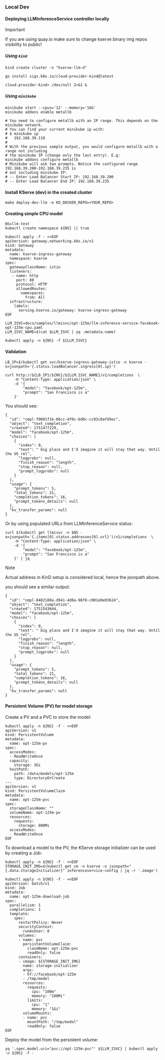 ### Local Dev

#### Deploying LLMInferenceService controller locally

> [!IMPORTANT]
> If you are using quay.io make sure to change kserve binary img repos visibility to public!

##### Using `kind`

```shell
kind create cluster -n "kserve-llm-d"

go install sigs.k8s.io/cloud-provider-kind@latest

cloud-provider-kind> /dev/null 2>&1 &
```

##### Using `minikube`

```shell
minikube start --cpus='12' --memory='16G'
minikube addons enable metallb

# You need to configure metallb with an IP range. This depends on the minikube network.
# You can find your current minikube ip with:
# $ minikube ip
#   192.168.39.118
#
# With the previous sample output, you would configure metallb with a range not including
# the minikube IP (change only the last entry). E.g:
minikube addons configure metallb
# Minikube will ask two prompts. Notice the configured range 192.168.39.200-192.168.39.235 is
# not including minikube IP:
# -- Enter Load Balancer Start IP: 192.168.39.200
# -- Enter Load Balancer End IP: 192.168.39.235
```

#### Install KServe (dev) in the created cluster

```shell
make deploy-dev-llm -e KO_DOCKER_REPO=<YOUR_REPO>
```

#### Creating simple CPU model

```shell
NS=llm-test
kubectl create namespace ${NS} || true

kubectl apply -f - <<EOF
apiVersion: gateway.networking.k8s.io/v1
kind: Gateway
metadata:
  name: kserve-ingress-gateway
  namespace: kserve
spec:
  gatewayClassName: istio
  listeners:
   - name: http
     port: 80
     protocol: HTTP
     allowedRoutes:
       namespaces:
         from: All
  infrastructure:
    labels:
      serving.kserve.io/gateway: kserve-ingress-gateway
EOF

LLM_ISVC=docs/samples/llmisvc/opt-125m/llm-inference-service-facebook-opt-125m-cpu.yaml
LLM_ISVC_NAME=$(cat $LLM_ISVC | yq .metadata.name)

kubectl apply -n ${NS} -f ${LLM_ISVC}
```

#### Validation

```shell
LB_IP=$(kubectl get svc/kserve-ingress-gateway-istio -n kserve -o=jsonpath='{.status.loadBalancer.ingress[0].ip}')

curl http://${LB_IP}/${NS}/${LLM_ISVC_NAME}/v1/completions  \
    -H "Content-Type: application/json" \
    -d '{
        "model": "facebook/opt-125m",
        "prompt": "San Francisco is a"
    }'
```

You should see:

```shell
{
  "id": "cmpl-f0601f1b-66cc-4f0c-bd0c-cc93c8afd9ec",
  "object": "text_completion",
  "created": 1751477229,
  "model": "facebook/opt-125m",
  "choices": [
    {
      "index": 0,
      "text": " big place and I'd imagine it will stay that way. Until the US rel",
      "logprobs": null,
      "finish_reason": "length",
      "stop_reason": null,
      "prompt_logprobs": null
    }
  ],
  "usage": {
    "prompt_tokens": 5,
    "total_tokens": 21,
    "completion_tokens": 16,
    "prompt_tokens_details": null
  },
  "kv_transfer_params": null
}
```

Or by using populated URLs from LLMInferenceService status:

```shell
curl $(kubectl get llmisvc -n $NS -o=jsonpath='{.items[0].status.addresses[0].url}')/v1/completions  \
    -H "Content-Type: application/json" \
    -d '{
        "model": "facebook/opt-125m",
        "prompt": "San Francisco is a"
    }' | jq
```
> [!NOTE]
> Actual address in KinD setup is considered local, hence the jsonpath above.

you should see a similar output:

```shell
{
  "id": "cmpl-8482188a-d941-4d8a-96f8-c001e0e03624",
  "object": "text_completion",
  "created": 1751543644,
  "model": "facebook/opt-125m",
  "choices": [
    {
      "index": 0,
      "text": " big place and I'd imagine it will stay that way. Until the US rel",
      "logprobs": null,
      "finish_reason": "length",
      "stop_reason": null,
      "prompt_logprobs": null
    }
  ],
  "usage": {
    "prompt_tokens": 5,
    "total_tokens": 21,
    "completion_tokens": 16,
    "prompt_tokens_details": null
  },
  "kv_transfer_params": null
}
```

#### Persistent Volume (PV) for model storage

Create a PV and a PVC to store the model:

```shell
kubectl apply -n ${NS} -f - <<EOF
apiVersion: v1
kind: PersistentVolume
metadata:
  name: opt-125m-pv
spec:
  accessModes:
  - ReadWriteOnce
  capacity:
    storage: 3Gi
  hostPath:
    path: /data/models/opt-125m
    type: DirectoryOrCreate
---
apiVersion: v1
kind: PersistentVolumeClaim
metadata:
  name: opt-125m-pvc
spec:
  storageClassName: ""
  volumeName: opt-125m-pv
  resources:
    requests:
      storage: 800Mi
  accessModes:
  - ReadWriteOnce
EOF
```

To download a model to the PV, the KServe storage initializer can be used by
creating a Job:

```shell
kubectl apply -n ${NS} -f - <<EOF
STORAGE_INIT_IMG=$(kubectl get cm -n kserve -o jsonpath="{.data.storageInitializer}" inferenceservice-config | jq -r '.image')

kubectl apply -n ${NS} -f - <<EOF
apiVersion: batch/v1
kind: Job
metadata:
  name: opt-125m-download-job
spec:
  parallelism: 1
  completions: 1
  template:
    spec:
      restartPolicy: Never
      securityContext:
        runAsUser: 0
      volumes:
      - name: pvc
        persistentVolumeClaim:
          claimName: opt-125m-pvc
          readOnly: false
      containers:
      - image: ${STORAGE_INIT_IMG}
        name: storage-initializer
        args:
        - hf://facebook/opt-125m
        - /tmp/model
        resources:
          requests: 
            cpu: "100m"
            memory: "100Mi"
          limits:
            cpu: "1"
            memory: "1Gi"
        volumeMounts:
        - name: pvc
          mountPath: "/tmp/model"
          readOnly: false
EOF
```

Deploy the model from the persistent volume:

```shell
yq '.spec.model.uri="pvc://opt-125m-pvc"' ${LLM_ISVC} | kubectl apply -n ${NS} -f -
```